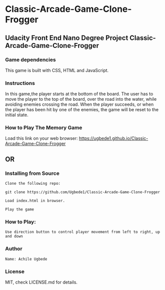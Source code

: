 # Classic-Arcade-Game-Clone-Frogger

## Udacity Front End Nano Degree Project Classic-Arcade-Game-Clone-Frogger

### Game dependencies
This game is built with CSS, HTML and JavaScript.

### Instructions
In this game,the player starts at the bottom of the board. The user has to move the player to the top of the board, over the road into the water, while avoiding enemies crossing the road. When the player succeeds, or when the player has been hit by one of the enemies, the game will be reset to the initial state.

### How to Play The Memory Game
Load this link on your web browser: https://ugbede1.github.io/Classic-Arcade-Game-Clone-Frogger
## OR

### Installing from Source

    Clone the following repo:

    git clone https://github.com/Ugbede1/Classic-Arcade-Game-Clone-Frogger

    Load index.html in browser.

    Play the game


### How to Play:

    Use direction button to control player movement from left to right, up and down

### Author

    Name: Achile Ugbede

### License

MIT, check LICENSE.md for details.


